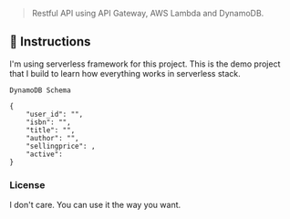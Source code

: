 > Restful API using API Gateway, AWS Lambda and DynamoDB.

## 🚀 Instructions

I'm using serverless framework for this project. This is the demo project that I build to learn how everything works in serverless stack.

`DynamoDB Schema`
```
{
    "user_id": "",
    "isbn": "",
    "title": "",
    "author": "",
    "sellingprice": ,
    "active":
}
```

### License
I don't care. You can use it the way you want.
